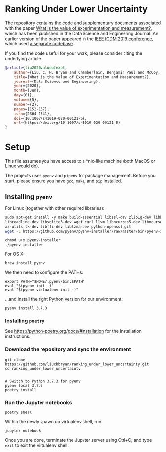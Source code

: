 # Ranking Under Lower Uncertainty

The repository contains the code and supplementary documents associated 
with the paper [What is the value of experimentation and measurement?](https://link.springer.com/article/10.1007%2Fs41019-020-00121-5), 
which has been published in the Data Science and Engineering Journal. 
An earlier version of the paper appeared in the [IEEE ICDM 2019 conference](https://ieeexplore.ieee.org/document/8970749), which
used [a separate codebase](https://github.com/liuchbryan/value_of_experimentation).

If you find the code useful for your work, please consider citing the underlying article

```bibtex
@article{liu2020valueofexpt,
    author={Liu, C. H. Bryan and Chamberlain, Benjamin Paul and McCoy, Emma J.},
    title={What is the Value of Experimentation and Measurement?},
    journal={Data Science and Engineering},
    year={2020},
    month={Jun},
    day={01},
    volume={5},
    number={2},
    pages={152-167},
    issn={2364-1541},
    doi={10.1007/s41019-020-00121-5},
    url={https://doi.org/10.1007/s41019-020-00121-5}
}
```

# Setup
This file assumes you have access to a *nix-like machine (both MacOS or
Linux would do).

The projects uses `pyenv` and `pipenv` for package management.
Before you start, please ensure you have `gcc`, `make`, and `pip` installed.

## Installing `pyenv`

For Linux (together with other required libraries):

``` bash
sudo apt-get install -y make build-essential libssl-dev zlib1g-dev libbz2-dev \
libreadline-dev libsqlite3-dev wget curl llvm libncurses5-dev libncursesw5-dev \
xz-utils tk-dev libffi-dev liblzma-dev python-openssl git
wget -L https://github.com/pyenv/pyenv-installer/raw/master/bin/pyenv-installer | bash

chmod u+x pyenv-installer
./pyenv-installer
```

For OS X:
```
brew install pyenv
```

We then need to configure the PATHs:
```
export PATH="$HOME/.pyenv/bin:$PATH"
eval "$(pyenv init -)"
eval "$(pyenv virtualenv-init -)"
```

...and install the right Python version for our environment:
```
pyenv install 3.7.3
```

### Installing `poetry`
See https://python-poetry.org/docs/#installation for the installation instructions.

### Download the repository and sync the environment
```
git clone https://github.com/liuchbryan/ranking_under_lower_uncertainty.git
cd ranking_under_lower_uncertainty


# Switch to Python 3.7.3 for pyenv
pyenv local 3.7.3
poetry install
```

### Run the Jupyter notebooks  
```
poetry shell
```

Within the newly spawn up virtualenv shell, run
```
jupyter notebook
```

Once you are done, terminate the Jupyter server using Ctrl+C, and type `exit` to exit the virtualenv shell.  
 

